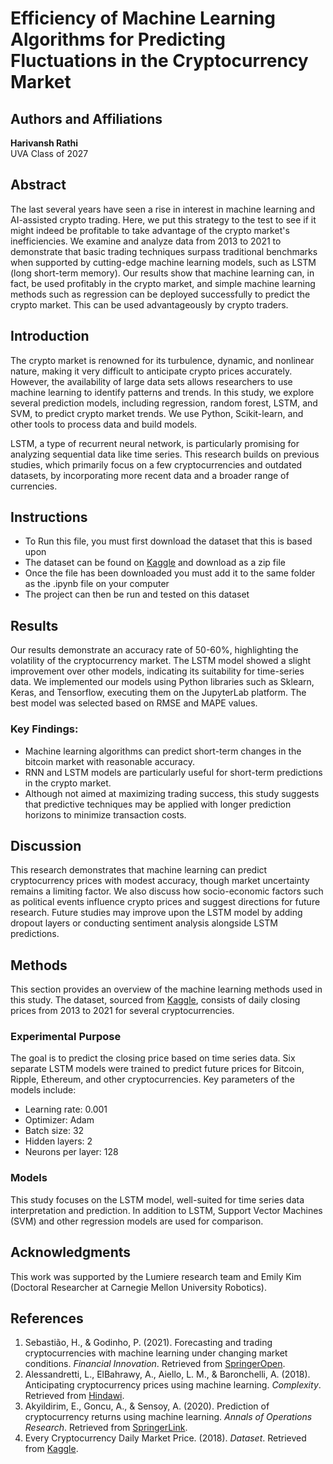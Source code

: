# Efficiency of Machine Learning Algorithms for Predicting Fluctuations in the Cryptocurrency Market

## Authors and Affiliations
**Harivansh Rathi**  
UVA Class of 2027

## Abstract
The last several years have seen a rise in interest in machine learning and AI-assisted crypto trading. Here, we put this strategy to the test to see if it might indeed be profitable to take advantage of the crypto market's inefficiencies. We examine and analyze data from 2013 to 2021 to demonstrate that basic trading techniques surpass traditional benchmarks when supported by cutting-edge machine learning models, such as LSTM (long short-term memory). Our results show that machine learning can, in fact, be used profitably in the crypto market, and simple machine learning methods such as regression can be deployed successfully to predict the crypto market. This can be used advantageously by crypto traders.

## Introduction
The crypto market is renowned for its turbulence, dynamic, and nonlinear nature, making it very difficult to anticipate crypto prices accurately. However, the availability of large data sets allows researchers to use machine learning to identify patterns and trends. In this study, we explore several prediction models, including regression, random forest, LSTM, and SVM, to predict crypto market trends. We use Python, Scikit-learn, and other tools to process data and build models.

LSTM, a type of recurrent neural network, is particularly promising for analyzing sequential data like time series. This research builds on previous studies, which primarily focus on a few cryptocurrencies and outdated datasets, by incorporating more recent data and a broader range of currencies.

## Instructions
- To Run this file, you must first download the dataset that this is based upon
- The dataset can be found on [Kaggle](https://www.kaggle.com/datasets/jessevent/all-crypto-currencies) and download as a zip file
- Once the file has been downloaded you must add it to the same folder as the .ipynb file on your computer
- The project can then be run and tested on this dataset
  
## Results
Our results demonstrate an accuracy rate of 50-60%, highlighting the volatility of the cryptocurrency market. The LSTM model showed a slight improvement over other models, indicating its suitability for time-series data. We implemented our models using Python libraries such as Sklearn, Keras, and Tensorflow, executing them on the JupyterLab platform. The best model was selected based on RMSE and MAPE values. 

### Key Findings:
- Machine learning algorithms can predict short-term changes in the bitcoin market with reasonable accuracy.
- RNN and LSTM models are particularly useful for short-term predictions in the crypto market.
- Although not aimed at maximizing trading success, this study suggests that predictive techniques may be applied with longer prediction horizons to minimize transaction costs.

## Discussion
This research demonstrates that machine learning can predict cryptocurrency prices with modest accuracy, though market uncertainty remains a limiting factor. We also discuss how socio-economic factors such as political events influence crypto prices and suggest directions for future research. Future studies may improve upon the LSTM model by adding dropout layers or conducting sentiment analysis alongside LSTM predictions.

## Methods
This section provides an overview of the machine learning methods used in this study. The dataset, sourced from [Kaggle](https://www.kaggle.com/datasets/jessevent/all-crypto-currencies), consists of daily closing prices from 2013 to 2021 for several cryptocurrencies. 

### Experimental Purpose
The goal is to predict the closing price based on time series data. Six separate LSTM models were trained to predict future prices for Bitcoin, Ripple, Ethereum, and other cryptocurrencies. Key parameters of the models include:
- Learning rate: 0.001
- Optimizer: Adam
- Batch size: 32
- Hidden layers: 2
- Neurons per layer: 128

### Models
This study focuses on the LSTM model, well-suited for time series data interpretation and prediction. In addition to LSTM, Support Vector Machines (SVM) and other regression models are used for comparison.

## Acknowledgments
This work was supported by the Lumiere research team and Emily Kim (Doctoral Researcher at Carnegie Mellon University Robotics).

## References
1. Sebastião, H., & Godinho, P. (2021). Forecasting and trading cryptocurrencies with machine learning under changing market conditions. *Financial Innovation*. Retrieved from [SpringerOpen](https://jfin-swufe.springeropen.com/articles/10.1186/s40854-020-00217-x#Abs1).
2. Alessandretti, L., ElBahrawy, A., Aiello, L. M., & Baronchelli, A. (2018). Anticipating cryptocurrency prices using machine learning. *Complexity*. Retrieved from [Hindawi](https://www.hindawi.com/journals/complexity/2018/8983590/#materials-and-methods).
3. Akyildirim, E., Goncu, A., & Sensoy, A. (2020). Prediction of cryptocurrency returns using machine learning. *Annals of Operations Research*. Retrieved from [SpringerLink](https://link.springer.com/article/10.1007/s10479-020-03575-y).
4. Every Cryptocurrency Daily Market Price. (2018). *Dataset*. Retrieved from [Kaggle](https://www.kaggle.com/datasets/jessevent/all-crypto-currencies).
